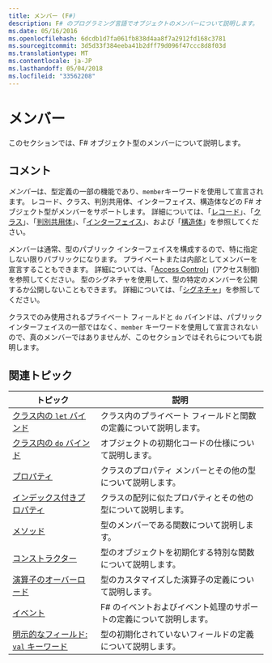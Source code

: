 ```yaml
---
title: メンバー (F#)
description: F# のプログラミング言語でオブジェクトのメンバーについて説明します。
ms.date: 05/16/2016
ms.openlocfilehash: 6dcdb1d7fa061fb838d4aa8f7a2912fd168c3781
ms.sourcegitcommit: 3d5d33f384eeba41b2dff79d096f47ccc8d8f03d
ms.translationtype: MT
ms.contentlocale: ja-JP
ms.lasthandoff: 05/04/2018
ms.locfileid: "33562208"
---
```

# <a name="members"></a>メンバー

このセクションでは、F# オブジェクト型のメンバーについて説明します。


## <a name="remarks"></a>コメント
*メンバー*は、型定義の一部の機能であり、`member`キーワードを使用して宣言されます。 レコード、クラス、判別共用体、インターフェイス、構造体などの F# オブジェクト型がメンバーをサポートします。 詳細については、「[レコード](../records.md)」、「[クラス](../classes.md)」、「[判別共用体](../discriminated-Unions.md)」、「[インターフェイス](../interfaces.md)」、および「[構造体](../structures.md)」を参照してください。

メンバーは通常、型のパブリック インターフェイスを構成するので、特に指定しない限りパブリックになります。 プライベートまたは内部としてメンバーを宣言することもできます。 詳細については、「[Access Control](../access-Control.md)」(アクセス制御) を参照してください。 型のシグネチャを使用して、型の特定のメンバーを公開するか公開しないこともできます。 詳細については、「[シグネチャ](../signatures.md)」を参照してください。

クラスでのみ使用されるプライベート フィールドと `do` バインドは、パブリック インターフェイスの一部ではなく、`member` キーワードを使用して宣言されないので、真のメンバーではありませんが、このセクションではそれらについても説明します。


## <a name="related-topics"></a>関連トピック


|トピック|説明|
|-----|-----------|
|[クラス内の `let` バインド](let-bindings-in-classes.md)|クラス内のプライベート フィールドと関数の定義について説明します。|
|[クラス内の `do` バインド](do-bindings-in-classes.md)|オブジェクトの初期化コードの仕様について説明します。|
|[プロパティ](properties.md)|クラスのプロパティ メンバーとその他の型について説明します。|
|[インデックス付きプロパティ](indexed-properties.md)|クラスの配列に似たプロパティとその他の型について説明します。|
|[メソッド](methods.md)|型のメンバーである関数について説明します。|
|[コンストラクター](constructors.md)|型のオブジェクトを初期化する特別な関数について説明します。|
|[演算子のオーバーロード](../operator-overloading.md)|型のカスタマイズした演算子の定義について説明します。|
|[イベント](events.md)|F# のイベントおよびイベント処理のサポートの定義について説明します。|
|[明示的なフィールド: `val` キーワード](explicit-fields-the-val-keyword.md)|型の初期化されていないフィールドの定義について説明します。|
